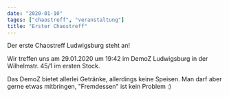 ```yaml
---
date: "2020-01-10"
tages: ["chaostreff", "veranstaltung"]
title: "Erster Chaostreff"
---
```

Der erste Chaostreff Ludwigsburg steht an!

Wir treffen uns am 29.01.2020 um 19:42 im DemoZ Ludwigsburg in der Wilhelmstr. 45/1 im ersten Stock.

Das DemoZ bietet allerlei Getränke, allerdings keine Speisen. Man darf aber gerne etwas mitbringen, "Fremdessen" ist kein Problem :)


